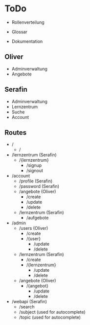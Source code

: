 # ToDo

*   Rollenverteilung

*   Glossar
*   Dokumentation

## Oliver

*   Adminverwaltung
*   Angebote

## Serafin

*   Adminverwaltung
*   Lernzentrum
*   Suche
*   Account

## Routes

*   /
    *   /
*   /lernzentrum (Serafin)
    *   /{lernzentrum}
        *   /signup
        *   /signout
*   /account
    *   /profile (Serafin)
    *   /password (Serafin)
    *   /angebote (Oliver)
        *   /create
        *   /update
        *   /delete
    *   /lernzentrum (Serafin)
        *   /aufgebote
*   /admin
    *   /users (Oliver)
        *   /create
        *   /{user}
            *   /update
            *   /delete
    *   /lernzentrum (Serafin)
        *   /create
        *   /{lernzentrum}
            *   /update
            *   /delete
    *   /angebote (Oliver)
        *   /{angebot}
            *   /update
            *   /delete
*   /webapi (Serafin)
    *   /search
    *   /subject (used for autocomplete)
    *   /topic (used for autocomplete)

